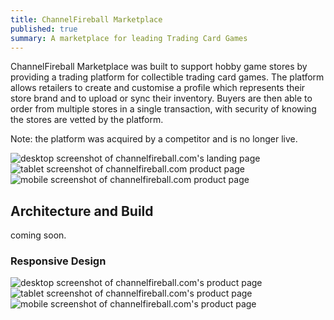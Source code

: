 ```yaml
---
title: ChannelFireball Marketplace
published: true
summary: A marketplace for leading Trading Card Games
---
```


ChannelFireball Marketplace was built to support hobby game stores by providing a trading platform for collectible trading card games.
The platform allows retailers to create and customise a profile which represents their store brand and to upload or sync their inventory.
Buyers are then able to order from multiple stores in a single transaction, with security of knowing the stores are vetted by the platform.

Note: the platform was acquired by a competitor and is no longer live.

<jc-gallery>
<jc-mockup type="desktop">
  <img title="desktop screenshot of channelfireball.com's landing page" src="/work-media/cfb-marketplace-desktop.png">
</jc-mockup><jc-mockup type="tablet">
  <img title="tablet screenshot of channelfireball.com  product page" src="/work-media/cfb-marketplace-tablet.png">
</jc-mockup><jc-mockup type="mobile">
   <img title="mobile screenshot of channelfireball.com product page" src="/work-media/cfb-marketplace-mobile.png">
</jc-mockup>
</jc-gallery>

## Architecture and Build
coming soon.

### Responsive Design

<jc-gallery>
<jc-mockup type="desktop">
  <img title="desktop screenshot of channelfireball.com's product page" src="/work-media/cfb-product-desktop.png">
</jc-mockup><jc-mockup type="tablet">
  <img title="tablet screenshot of channelfireball.com's product page" src="/work-media/cfb-product-tablet.png">
</jc-mockup><jc-mockup type="mobile">
   <img title="mobile screenshot of channelfireball.com's product page" src="/work-media/cfb-product-mobile.png">
</jc-mockup>
</jc-gallery>
